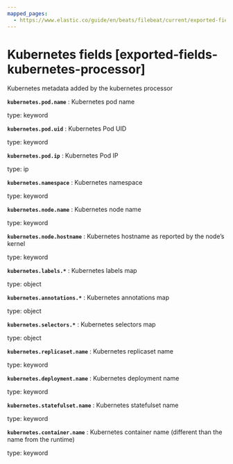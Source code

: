 ```yaml
---
mapped_pages:
  - https://www.elastic.co/guide/en/beats/filebeat/current/exported-fields-kubernetes-processor.html
---
```


<!-- This file is generated! See scripts/generate_fields_docs.py -->

# Kubernetes fields [exported-fields-kubernetes-processor]

Kubernetes metadata added by the kubernetes processor

**`kubernetes.pod.name`**
:   Kubernetes pod name

type: keyword


**`kubernetes.pod.uid`**
:   Kubernetes Pod UID

type: keyword


**`kubernetes.pod.ip`**
:   Kubernetes Pod IP

type: ip


**`kubernetes.namespace`**
:   Kubernetes namespace

type: keyword


**`kubernetes.node.name`**
:   Kubernetes node name

type: keyword


**`kubernetes.node.hostname`**
:   Kubernetes hostname as reported by the node’s kernel

type: keyword


**`kubernetes.labels.*`**
:   Kubernetes labels map

type: object


**`kubernetes.annotations.*`**
:   Kubernetes annotations map

type: object


**`kubernetes.selectors.*`**
:   Kubernetes selectors map

type: object


**`kubernetes.replicaset.name`**
:   Kubernetes replicaset name

type: keyword


**`kubernetes.deployment.name`**
:   Kubernetes deployment name

type: keyword


**`kubernetes.statefulset.name`**
:   Kubernetes statefulset name

type: keyword


**`kubernetes.container.name`**
:   Kubernetes container name (different than the name from the runtime)

type: keyword


